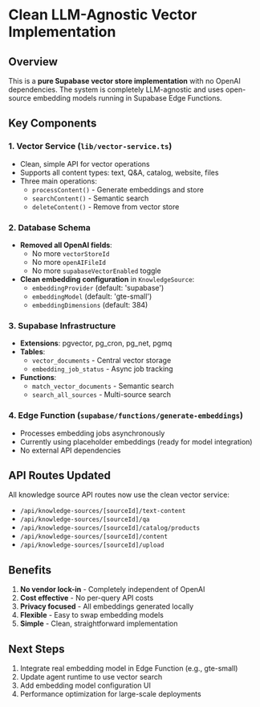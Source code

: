 # Clean LLM-Agnostic Vector Implementation

## Overview
This is a **pure Supabase vector store implementation** with no OpenAI dependencies. The system is completely LLM-agnostic and uses open-source embedding models running in Supabase Edge Functions.

## Key Components

### 1. Vector Service (`lib/vector-service.ts`)
- Clean, simple API for vector operations
- Supports all content types: text, Q&A, catalog, website, files
- Three main operations:
  - `processContent()` - Generate embeddings and store
  - `searchContent()` - Semantic search
  - `deleteContent()` - Remove from vector store

### 2. Database Schema
- **Removed all OpenAI fields**:
  - No more `vectorStoreId`
  - No more `openAIFileId`
  - No more `supabaseVectorEnabled` toggle
- **Clean embedding configuration** in `KnowledgeSource`:
  - `embeddingProvider` (default: 'supabase')
  - `embeddingModel` (default: 'gte-small')
  - `embeddingDimensions` (default: 384)

### 3. Supabase Infrastructure
- **Extensions**: pgvector, pg_cron, pg_net, pgmq
- **Tables**: 
  - `vector_documents` - Central vector storage
  - `embedding_job_status` - Async job tracking
- **Functions**:
  - `match_vector_documents` - Semantic search
  - `search_all_sources` - Multi-source search

### 4. Edge Function (`supabase/functions/generate-embeddings`)
- Processes embedding jobs asynchronously
- Currently using placeholder embeddings (ready for model integration)
- No external API dependencies

## API Routes Updated
All knowledge source API routes now use the clean vector service:
- `/api/knowledge-sources/[sourceId]/text-content`
- `/api/knowledge-sources/[sourceId]/qa`
- `/api/knowledge-sources/[sourceId]/catalog/products`
- `/api/knowledge-sources/[sourceId]/content`
- `/api/knowledge-sources/[sourceId]/upload`

## Benefits
1. **No vendor lock-in** - Completely independent of OpenAI
2. **Cost effective** - No per-query API costs
3. **Privacy focused** - All embeddings generated locally
4. **Flexible** - Easy to swap embedding models
5. **Simple** - Clean, straightforward implementation

## Next Steps
1. Integrate real embedding model in Edge Function (e.g., gte-small)
2. Update agent runtime to use vector search
3. Add embedding model configuration UI
4. Performance optimization for large-scale deployments 